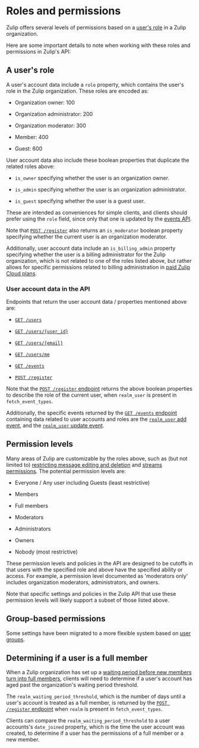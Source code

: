 # Roles and permissions

Zulip offers several levels of permissions based on a
[user's role](/help/roles-and-permissions) in a Zulip organization.

Here are some important details to note when working with these
roles and permissions in Zulip's API:

## A user's role

A user's account data include a `role` property, which contains the
user's role in the Zulip organization. These roles are encoded as:

* Organization owner: 100

* Organization administrator: 200

* Organization moderator: 300

* Member: 400

* Guest: 600

User account data also include these boolean properties that duplicate
the related roles above:

* `is_owner` specifying whether the user is an organization owner.

* `is_admin` specifying whether the user is an organization administrator.

* `is_guest` specifying whether the user is a guest user.

These are intended as conveniences for simple clients, and clients
should prefer using the `role` field, since only that one is updated
by the [events API](/api/get-events).

Note that [`POST /register`](/api/register-queue) also returns an
`is_moderator` boolean property specifying whether the current user is
an organization moderator.

Additionally, user account data include an `is_billing_admin` property
specifying whether the user is a billing administrator for the Zulip
organization, which is not related to one of the roles listed above,
but rather allows for specific permissions related to billing
administration in [paid Zulip Cloud plans](https://zulip.com/plans/).

### User account data in the API

Endpoints that return the user account data / properties mentioned
above are:

* [`GET /users`](/api/get-users)

* [`GET /users/{user_id}`](/api/get-user)

* [`GET /users/{email}`](/api/get-user-by-email)

* [`GET /users/me`](/api/get-own-user)

* [`GET /events`](/api/get-events)

* [`POST /register`](/api/register-queue)

Note that the [`POST /register` endpoint](/api/register-queue) returns
the above boolean properties to describe the role of the current user,
when `realm_user` is present in `fetch_event_types`.

Additionally, the specific events returned by the
[`GET /events` endpoint](/api/get-events) containing data related
to user accounts and roles are the [`realm_user` add
event](/api/get-events#realm_user-add), and the
[`realm_user` update event](/api/get-events#realm_user-update).

## Permission levels

Many areas of Zulip are customizable by the roles
above, such as (but not limited to) [restricting message editing and
deletion](/help/restrict-message-editing-and-deletion) and
[streams permissions](/help/channel-permissions). The potential
permission levels are:

* Everyone / Any user including Guests (least restrictive)

* Members

* Full members

* Moderators

* Administrators

* Owners

* Nobody (most restrictive)

These permission levels and policies in the API are designed to be
cutoffs in that users with the specified role and above have the
specified ability or access. For example, a permission level documented
as 'moderators only' includes organization moderators, administrators,
and owners.

Note that specific settings and policies in the Zulip API that use these
permission levels will likely support a subset of those listed above.

## Group-based permissions

Some settings have been migrated to a more flexible system based on
[user groups](/api/group-setting-values).

## Determining if a user is a full member

When a Zulip organization has set up a [waiting period before new members
turn into full members](/help/restrict-permissions-of-new-members),
clients will need to determine if a user's account has aged past the
organization's waiting period threshold.

The `realm_waiting_period_threshold`, which is the number of days until
a user's account is treated as a full member, is returned by the
[`POST /register` endpoint](/api/register-queue) when `realm` is present
in `fetch_event_types`.

Clients can compare the `realm_waiting_period_threshold` to a user
accounts's `date_joined` property, which is the time the user account
was created, to determine if a user has the permissions of a full
member or a new member.
